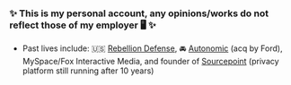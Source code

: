 ### ✨ This is my personal account, any opinions/works do not reflect those of my employer 🖥️ ✨

- Past lives include: 🇺🇸 [Rebellion Defense](https://rebelliondefense.com/), 🚘 [Autonomic](https://autonomic.com/) (acq by Ford), MySpace/Fox Interactive Media, and founder of [Sourcepoint](https://sourcepoint.com/) (privacy platform still running after 10 years)
